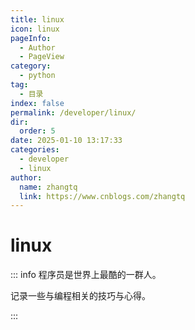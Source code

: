 ```yaml
---
title: linux
icon: linux
pageInfo: 
  - Author
  - PageView
category: 
  - python
tag: 
  - 目录
index: false
permalink: /developer/linux/
dir: 
  order: 5
date: 2025-01-10 13:17:33
categories: 
  - developer
  - linux
author: 
  name: zhangtq
  link: https://www.cnblogs.com/zhangtq
---
```


# linux


::: info 程序员是世界上最酷的一群人。

记录一些与编程相关的技巧与心得。

:::

<Catalog base='/developer/linux/' />
